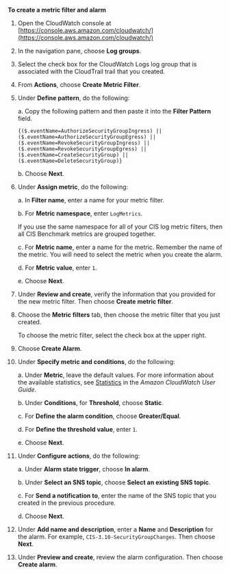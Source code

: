**To create a metric filter and alarm**

1.  Open the CloudWatch console at [https://console.aws.amazon.com/cloudwatch/](https://console.aws.amazon.com/cloudwatch/)
    
1.   In the navigation pane, choose **Log groups**.
    
1.   Select the check box for the CloudWatch Logs log group that is associated with the CloudTrail trail that you created.
    
1.   From **Actions**, choose **Create Metric Filter**.
    
1.   Under **Define pattern**, do the following:
    
        a.  Copy the following pattern and then paste it into the **Filter Pattern** field.
        
         {($.eventName=AuthorizeSecurityGroupIngress) || ($.eventName=AuthorizeSecurityGroupEgress) || ($.eventName=RevokeSecurityGroupIngress) || ($.eventName=RevokeSecurityGroupEgress) || ($.eventName=CreateSecurityGroup) || ($.eventName=DeleteSecurityGroup)}
        
        b.  Choose **Next**.
        
2.   Under **Assign metric**, do the following:
    
        a.  In **Filter name**, enter a name for your metric filter.
        
        b.  For **Metric namespace**, enter `LogMetrics`.
        
        If you use the same namespace for all of your CIS log metric filters, then all CIS Benchmark metrics are grouped together.
        
        c.  For **Metric name**, enter a name for the metric. Remember the name of the metric. You will need to select the metric when you create the alarm.
        
        d.  For **Metric value**, enter `1`.
        
        e.  Choose **Next**.
        
3.   Under **Review and create**, verify the information that you provided for the new metric filter. Then choose **Create metric filter**.
    
4.   Choose the **Metric filters** tab, then choose the metric filter that you just created.
    
      To choose the metric filter, select the check box at the upper right.
    
5.   Choose **Create Alarm**.
    
6.   Under **Specify metric and conditions**, do the following:
    
        a.  Under **Metric**, leave the default values. For more information about the available statistics, see [Statistics](https://docs.aws.amazon.com/AmazonCloudWatch/latest/monitoring/cloudwatch_concepts.html#Statistic) in the _Amazon CloudWatch User Guide_.
        
        b.  Under **Conditions**, for **Threshold**, choose **Static**.
        
        c.  For **Define the alarm condition**, choose **Greater/Equal**.
        
        d.  For **Define the threshold value**, enter `1`.
        
        e.  Choose **Next**.
        
7.   Under **Configure actions**, do the following:
    
        a.  Under **Alarm state trigger**, choose **In alarm**.
        
        b.  Under **Select an SNS topic**, choose **Select an existing SNS topic**.
        
        c.  For **Send a notification to**, enter the name of the SNS topic that you created in the previous procedure.
        
        d.  Choose **Next**.
        
8.   Under **Add name and description**, enter a **Name** and **Description** for the alarm. For example, `CIS-3.10-SecurityGroupChanges`. Then choose **Next**.
    
9.   Under **Preview and create**, review the alarm configuration. Then choose **Create alarm**.